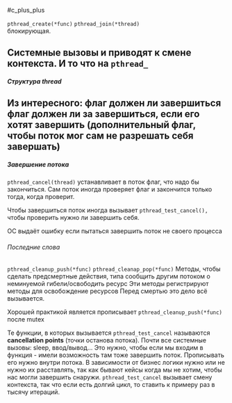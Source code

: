 #c_plus_plus 

`pthread_create(*func)` 
`pthread_join(*thread)`  
блокирующая.

 Системные вызовы и приводят к смене контекста.
 И то что на `pthread_`
 ---
 ##### Структура thread
 Из интересного:
 флаг должен ли завершиться
 флаг должен ли за завершиться, если его хотят завершить (дополнительный флаг, чтобы поток мог сам не разрешать себя завершать)
---
##### Завершение потока
 `pthread_cancel(thread)` устанавливает в поток флаг, что надо бы закончиться.
 Сам поток иногда проверяет флаг и закончится только тогда, когда проверит.

Чтобы завершиться поток иногда вызывает `pthread_test_cancel(),` чтобы проверить нужно ли завершить себя. 

ОС выдаёт ошибку если пытаться завершить поток не своего процесса
###### Последние слова
`pthread_cleanup_push(*func)`
`pthread_cleanap_pop(*func)` 
Методы, чтобы сделать предсмертные действия, типа сообщить другим потоком о неминуемой гибели/освободить ресурс
Эти методы регистрируют методы для освобождение ресурсов
Перед смертью это дело всё вызывается.

Хорошей практикой является прописывает `pthread_cleanup_push(*func)` после mutex

Те функции, в которых вызывается `pthread_test_cancel` называются **cancellation points** (точки останова потока).  Почти все системные вызовы: sleep, ввод/вывод... Это нужно, чтобы если мы входим в функция - имели возможность там тоже завершить поток. Прописывать его нужно внутри потока.
В зависимости от бизнес логики нужно или не нужно их расставлять, так как бывают кейсы когда мы не хотим, чтобы нас могли завершить снаружи.
`pthread_test_cancel` вызывает смену контекста, так что если есть долгий цикл, то ставить к примеру раз в тысячу итераций.